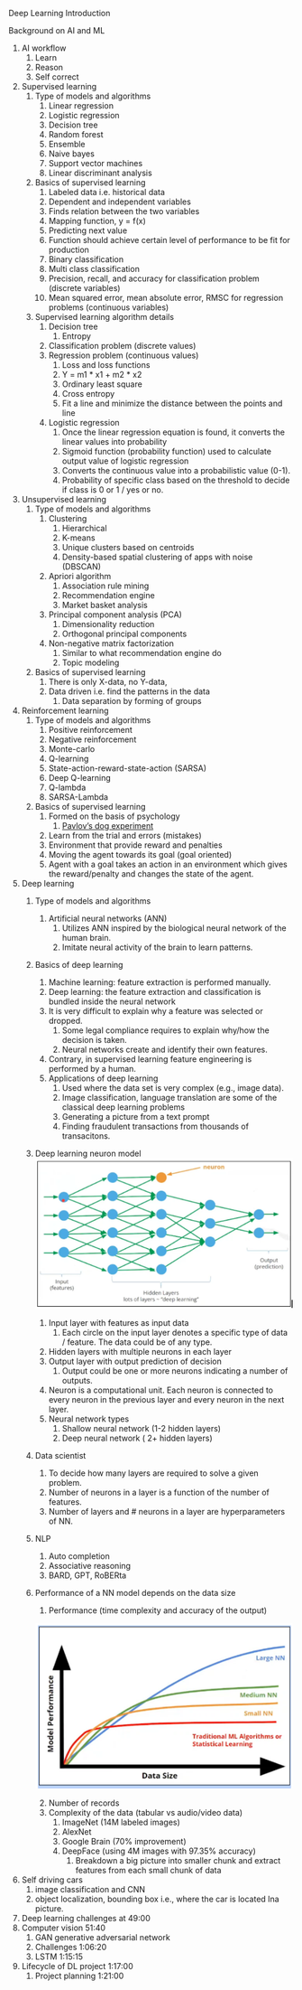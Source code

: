Deep Learning Introduction

Background on AI and ML

1. AI workflow   
   1. Learn   
   2. Reason  
   3. Self correct  
2. Supervised learning  
   1. Type of models and algorithms  
      1. Linear regression   
      2. Logistic regression   
      3. Decision tree  
      4. Random forest  
      5. Ensemble   
      6. Naive bayes  
      7. Support vector machines   
      8. Linear discriminant analysis   
   2. Basics of supervised learning  
      1. Labeled data i.e. historical data  
      2. Dependent and independent variables  
      3. Finds relation between the two variables  
      4. Mapping function, y \= f(x)  
      5. Predicting next value  
      6. Function should achieve certain level of performance to be fit for production   
      7. Binary classification   
      8. Multi class classification  
      9. Precision, recall, and accuracy for classification problem (discrete variables)  
      10. Mean squared error, mean absolute error, RMSC for regression problems (continuous variables)  
   3. Supervised learning algorithm details  
      1. Decision tree  
         1. Entropy   
      2. Classification problem (discrete values)  
      3. Regression problem  (continuous values)   
         1. Loss and loss functions   
         2. Y \= m1 \* x1 \+ m2 \* x2   
         3. Ordinary least square   
         4. Cross entropy  
         5. Fit a line and minimize the distance between the points and line   
      4. Logistic regression   
         1. Once the linear regression equation is found, it converts the linear values into probability   
         2. Sigmoid function (probability function) used to calculate output value of logistic regression   
         3. Converts the continuous value into a probabilistic value (0-1).  
         4. Probability of specific class based on the threshold to decide if class is 0 or 1 / yes or no.  
3. Unsupervised learning   
   1. Type of models and algorithms  
      1. Clustering   
         1. Hierarchical   
         2. K-means   
         3. Unique clusters based on centroids   
         4. Density-based spatial clustering of apps with noise (DBSCAN)  
      2. Apriori algorithm  
         1. Association rule mining  
         2. Recommendation engine   
         3. Market basket analysis   
      3. Principal component analysis (PCA)  
         1. Dimensionality reduction   
         2. Orthogonal principal components   
      4. Non-negative matrix factorization   
         1. Similar to what recommendation engine do  
         2. Topic modeling  
   2. Basics of supervised learning  
      1. There is only X-data, no Y-data,   
      2. Data driven i.e. find the patterns in the data  
         1. Data separation by forming of groups  
4. Reinforcement learning   
   1. Type of models and algorithms  
      1. Positive reinforcement   
      2. Negative reinforcement   
      3. Monte-carlo   
      4. Q-learning  
      5. State-action-reward-state-action (SARSA)  
      6. Deep Q-learning  
      7. Q-lambda   
      8. SARSA-Lambda  
   2. Basics of supervised learning  
      1. Formed on the basis of psychology   
         1. [Pavlov’s dog experiment](https://www.youtube.com/watch?v=AC8TaWRwc6s)   
      2. Learn from the trial and errors (mistakes)  
      3. Environment that provide reward and penalties   
      4. Moving the agent towards its goal (goal oriented)  
      5. Agent with a goal takes an action in an environment which gives the reward/penalty and changes the state of the agent.  
5. Deep learning   
   1. Type of models and algorithms  
      1. Artificial neural networks (ANN)  
         1. Utilizes ANN inspired by the biological neural network of the human brain.   
         2. Imitate neural activity of the brain to learn patterns.  
   2. Basics of deep learning  
      1. Machine learning: feature extraction is performed manually.  
      2. Deep learning: the feature extraction and classification is bundled inside the neural network  
      3. It is very difficult to explain why a feature was selected or dropped.   
         1. Some legal compliance requires to explain why/how the decision is taken.   
         2. Neural networks create and identify their own features.   
      4. Contrary, in supervised learning feature engineering is performed by a human.   
      5. Applications of deep learning   
         1. Used where the data set is very complex (e.g., image data).   
         2. Image classification, language translation are some of the classical deep learning problems  
         3. Generating a picture from a text prompt   
         4. Finding fraudulent transactions from thousands of transacitons.   
   3. Deep learning neuron model   
      ![png](https://github.com/anilj1/aiml/blob/master/ml03deeplearning/session01/intro_to_deep_learning/image1.PNG)
      1. Input layer with features as input data   
         1. Each circle on the input layer denotes a specific type of data / feature. The data could be of any type.   
      2. Hidden layers with multiple neurons in each layer  
      3. Output layer with output prediction of decision   
         1. Output could be one or more neurons indicating a number of outputs.  
      4. Neuron is a computational unit. Each neuron is connected to every neuron in the previous layer and every neuron in the next layer.   
      5. Neural network types   
         1. Shallow neural network (1-2 hidden layers)  
         2. Deep neural network ( 2+ hidden layers)   
   4. Data scientist   
      1. To decide how many layers are required to solve a given problem.   
      2. Number of neurons in a layer is a function of the number of features.   
      3. Number of layers and \# neurons in a layer are hyperparameters of NN.  
   5. NLP  
      1. Auto completion   
      2. Associative reasoning   
      3. BARD, GPT, RoBERta   
   6. Performance of a NN model depends on the data size   
      1. Performance (time complexity and accuracy of the output)

      ![png](https://github.com/anilj1/aiml/blob/master/ml03deeplearning/session01/intro_to_deep_learning/image2.PNG)

      2. Number of records   
      3. Complexity of the data (tabular vs audio/video data)  
         1. ImageNet (14M labeled images)   
         2. AlexNet  
         3. Google Brain (70% improvement)   
         4. DeepFace (using 4M images with 97.35% accuracy)  
            1. Breakdown a big picture into smaller chunk and extract features from each small chunk of data   
6. Self driving cars  
   1. image classification and CNN  
   2. object localization, bounding box i.e., where the car is located Ina picture.  
7. Deep learning challenges at 49:00  
8. Computer vision 51:40  
   1. GAN generative adversarial network  
   2. Challenges 1:06:20  
   3. LSTM 1:15:15  
9. Lifecycle of DL project 1:17:00  
   1. Project planning 1:21:00
